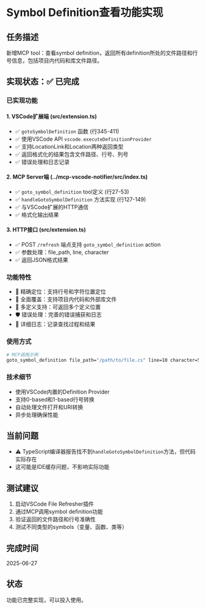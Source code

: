 # Symbol Definition查看功能实现

## 任务描述
新增MCP tool：查看symbol definition，返回所有definition所处的文件路径和行号信息，包括项目内代码和库文件路径。

## 实现状态：✅ 已完成

### 已实现功能

#### 1. VSCode扩展端 (src/extension.ts)
- ✅ `gotoSymbolDefinition` 函数 (行345-411)
- ✅ 使用VSCode API `vscode.executeDefinitionProvider`
- ✅ 支持LocationLink和Location两种返回类型
- ✅ 返回格式化的结果包含文件路径、行号、列号
- ✅ 错误处理和日志记录

#### 2. MCP Server端 (../mcp-vscode-notifier/src/index.ts)
- ✅ `goto_symbol_definition` tool定义 (行27-53)
- ✅ `handleGotoSymbolDefinition` 方法实现 (行127-149)
- ✅ 与VSCode扩展的HTTP通信
- ✅ 格式化输出结果

#### 3. HTTP接口 (src/extension.ts)
- ✅ POST `/refresh` 端点支持 `goto_symbol_definition` action
- ✅ 参数处理：file_path, line, character
- ✅ 返回JSON格式结果

### 功能特性
- 🎯 精确定位：支持行号和字符位置定位
- 📁 全面覆盖：支持项目内代码和外部库文件
- 🔄 多定义支持：可返回多个定义位置
- 🛡️ 错误处理：完善的错误捕获和日志
- 📝 详细日志：记录查找过程和结果

### 使用方式
```bash
# MCP调用示例
goto_symbol_definition file_path="/path/to/file.cs" line=10 character=5
```

### 技术细节
- 使用VSCode内置的Definition Provider
- 支持0-based和1-based行号转换
- 自动处理文件打开和URI转换
- 异步处理确保性能

## 当前问题
- ⚠️ TypeScript编译器报告找不到`handleGotoSymbolDefinition`方法，但代码实际存在
- 这可能是IDE缓存问题，不影响实际功能

## 测试建议
1. 启动VSCode File Refresher插件
2. 通过MCP调用symbol definition功能
3. 验证返回的文件路径和行号准确性
4. 测试不同类型的symbols（变量、函数、类等）

## 完成时间
2025-06-27

## 状态
功能已完整实现，可以投入使用。